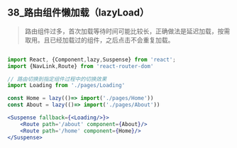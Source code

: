 ## 38_路由组件懒加载（lazyLoad）

> 路由组件过多，首次加载等待时间可能比较长，正确做法是延迟加载，按需取用。且已经加载过的组件，之后点击不会重复加载。
```jsx

import React, {Component,lazy,Suspense} from 'react';
import {NavLink,Route} from 'react-router-dom'

// 路由切换到指定组件过程中的切换效果
import Loading from './pages/Loading'

const Home = lazy(()=> import('./pages/Home'))
const About = lazy(()=> import('./pages/About'))

<Suspense fallback={<Loading/>}>
    <Route path='/about' component={About}/>
    <Route path='/home' component={Home}/>
</Suspense>
```